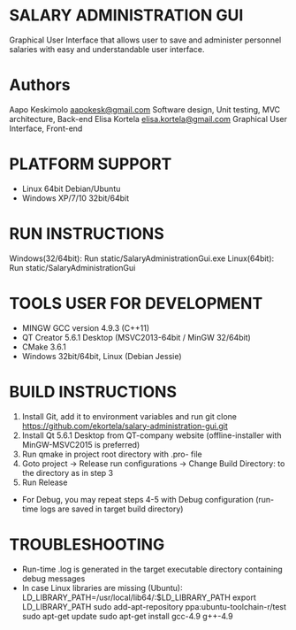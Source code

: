 # SALARY ADMINISTRATION GUI
Graphical User Interface that allows user to save and administer personnel salaries with easy and understandable user interface.

# Authors
Aapo Keskimolo      aapokesk@gmail.com          Software design, Unit testing, MVC architecture, Back-end
Elisa Kortela       elisa.kortela@gmail.com     Graphical User Interface, Front-end

# PLATFORM SUPPORT
- Linux 64bit Debian/Ubuntu
- Windows XP/7/10 32bit/64bit

# RUN INSTRUCTIONS
Windows(32/64bit): Run static/SalaryAdministrationGui.exe
Linux(64bit): Run static/SalaryAdministrationGui

# TOOLS USER FOR DEVELOPMENT
- MINGW GCC version 4.9.3 (C++11)
- QT Creator 5.6.1 Desktop (MSVC2013-64bit / MinGW 32/64bit)
- CMake 3.6.1
- Windows 32bit/64bit, Linux (Debian Jessie)

# BUILD INSTRUCTIONS
1. Install Git, add it to environment variables and run 
	git clone https://github.com/ekortela/salary-administration-gui.git <destination directory>
2. Install Qt 5.6.1 Desktop from QT-company website (offline-installer with MinGW-MSVC2015 is preferred)
3. Run qmake in project root directory with .pro- file
4. Goto project -> Release run configurations -> Change Build Directory: to the directory as in step 3
5. Run Release
* For Debug, you may repeat steps 4-5 with Debug configuration (run-time logs are saved in target build directory)

# TROUBLESHOOTING
- Run-time .log is generated in the target executable directory containing debug messages
- In case Linux libraries are missing (Ubuntu):
    LD_LIBRARY_PATH=/usr/local/lib64/:$LD_LIBRARY_PATH
    export LD_LIBRARY_PATH
    sudo add-apt-repository ppa:ubuntu-toolchain-r/test
    sudo apt-get update
    sudo apt-get install gcc-4.9 g++-4.9